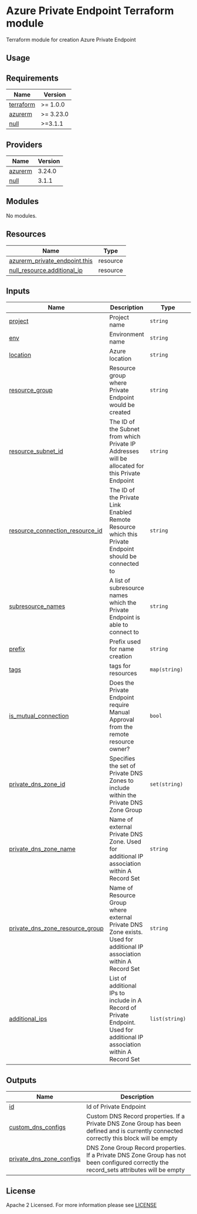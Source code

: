 # Azure Private Endpoint Terraform module
Terraform module for creation Azure Private Endpoint

## Usage

<!-- BEGIN_TF_DOCS -->
## Requirements

| Name                                                                      | Version   |
| ------------------------------------------------------------------------- | --------- |
| <a name="requirement_terraform"></a> [terraform](#requirement\_terraform) | >= 1.0.0  |
| <a name="requirement_azurerm"></a> [azurerm](#requirement\_azurerm)       | >= 3.23.0 |
| <a name="requirement_null"></a> [null](#requirement\_null)                | >=3.1.1   |

## Providers

| Name                                                          | Version |
| ------------------------------------------------------------- | ------- |
| <a name="provider_azurerm"></a> [azurerm](#provider\_azurerm) | 3.24.0  |
| <a name="provider_null"></a> [null](#provider\_null)          | 3.1.1   |

## Modules

No modules.

## Resources

| Name                                                                                                                              | Type     |
| --------------------------------------------------------------------------------------------------------------------------------- | -------- |
| [azurerm_private_endpoint.this](https://registry.terraform.io/providers/hashicorp/azurerm/latest/docs/resources/private_endpoint) | resource |
| [null_resource.additional_ip](https://registry.terraform.io/providers/hashicorp/null/latest/docs/resources/resource)              | resource |

## Inputs

| Name                                                                                                                                    | Description                                                                                                               | Type           | Default | Required |
| --------------------------------------------------------------------------------------------------------------------------------------- | ------------------------------------------------------------------------------------------------------------------------- | -------------- | ------- | :------: |
| <a name="input_project"></a> [project](#input\_project)                                                                                 | Project name                                                                                                              | `string`       | n/a     |   yes    |
| <a name="input_env"></a> [env](#input\_env)                                                                                             | Environment name                                                                                                          | `string`       | n/a     |   yes    |
| <a name="input_location"></a> [location](#input\_location)                                                                              | Azure location                                                                                                            | `string`       | n/a     |   yes    |
| <a name="input_resource_group"></a> [resource\_group](#input\_resource\_group)                                                          | Resource group where Private Endpoint would be created                                                                    | `string`       | n/a     |   yes    |
| <a name="input_subnet_id"></a> [resource\_subnet\_id](#input\_subnet\_id)                                                               | The ID of the Subnet from which Private IP Addresses will be allocated for this Private Endpoint                          | `string`       | n/a     |   yes    |
| <a name="input_connection_resource_id"></a> [resource\_connection\_resource\_id](#input\_connection\_resource\_id)                      | The ID of the Private Link Enabled Remote Resource which this Private Endpoint should be connected to                     | `string`       | n/a     |   yes    |
| <a name="input_subresource_names"></a> [subresource\_names](#input\_subresource\_names)                                                 | A list of subresource names which the Private Endpoint is able to connect to                                              | `string`       | n/a     |   yes    |
| <a name="input_prefix"></a> [prefix](#input\_prefix)                                                                                    | Prefix used for name creation                                                                                             | `string`       | ""      |    no    |
| <a name="input_tags"></a> [tags](#input\_tags)                                                                                          | tags for resources                                                                                                        | `map(string)`  | {}      |    no    |
| <a name="input_is_mutual_connection"></a> [is\_mutual\_connection](#input\_is\_mutual\_connection)                                      | Does the Private Endpoint require Manual Approval from the remote resource owner?                                         | `bool`         | false   |    no    |
| <a name="input_private_dns_zone_id"></a> [private\_dns\_zone\_id](#input\_private\_dns\_zone\_id)                                       | Specifies the set of Private DNS Zones to include within the Private DNS Zone Group                                       | `set(string)`  | []      |    no    |
| <a name="input_private_dns_zone_name"></a> [private\_dns\_zone\_name](#input\_private\_dns\_zone\_name)                                 | Name of external Private DNS Zone. Used for additional IP association within A Record Set                                 | `string`       | ""      |    no    |
| <a name="input_private_dns_zone_resource_group"></a> [private\_dns\_zone\_resource\_group](#input\_private\_dns\_zone\_resource\_group) | Name of Resource Group where external Private DNS Zone exists. Used for additional IP association within A Record Set     | `string`       | ""      |    no    |
| <a name="input_additional_ips"></a> [additional\_ips](#input\_additional\_ips)                                                          | List of additional IPs to include in A Record of Private Endpoint. Used for additional IP association within A Record Set | `list(string)` | []      |    no    |

## Outputs

| Name                                                                                                               | Description                                                                                                                              |
| ------------------------------------------------------------------------------------------------------------------ | ---------------------------------------------------------------------------------------------------------------------------------------- |
| <a name="output_id"></a> [id](#output\_id)                                                                         | Id of Private Endpoint                                                                                                                   |
| <a name="output_custom_dns_configs"></a> [custom\_dns\_configs](#output\_custom\_dns\_configs)                     | Custom DNS Record properties. If a Private DNS Zone Group has been defined and is currently connected correctly this block will be empty |
| <a name="output_private_dns_zone_configs"></a> [private\_dns\_zone\_configs](#output\_private\_dns\_zone\_configs) | DNS Zone Group Record properties. If a Private DNS Zone Group has not been configured correctly the record_sets attributes will be empty |
<!-- END_TF_DOCS -->

## License

Apache 2 Licensed. For more information please see [LICENSE](https://github.com/data-platform-hq/terraform-azurerm-private-endpoint/blob/main/LICENSE)
